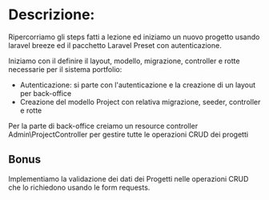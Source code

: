 # Descrizione:
Ripercorriamo gli steps fatti a lezione ed iniziamo un nuovo progetto usando laravel breeze ed il pacchetto Laravel Preset con autenticazione.

Iniziamo con il definire il layout, modello, migrazione, controller e rotte necessarie per il sistema portfolio:
- Autenticazione: si parte con l'autenticazione e la creazione di un layout per back-office
- Creazione del modello Project con relativa migrazione, seeder, controller e rotte

Per la parte di back-office creiamo un resource controller Admin\ProjectController per gestire tutte le operazioni CRUD dei progetti

## Bonus
Implementiamo la validazione dei dati dei Progetti nelle operazioni CRUD che lo richiedono usando le form requests.